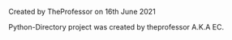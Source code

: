 Created by TheProfessor on 16th June 2021

Python-Directory project was created by theprofessor A.K.A EC.
